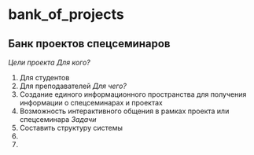 # bank_of_projects
## Банк проектов спецсеминаров 

*Цели проекта*
*Для кого?*
1. Для студентов
2. Для преподавателей
*Для чего?*
1. Создание единого информационного пространства для получения информации о спецсеминарах и проектах
2. Возможность интерактивного общения в рамках проекта или спецсеминара
*Задачи*
1. Составить структуру системы
2. 
3.
